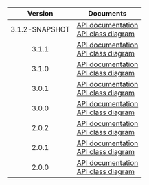 | Version | Documents |
|:---:|---|
| 3.1.2-SNAPSHOT | [API documentation](3.1.2-SNAPSHOT)<br>[API class diagram](3.1.2-SNAPSHOT/api_class_diagram.svg) |
| 3.1.1 | [API documentation](3.1.1)<br>[API class diagram](3.1.1/api_class_diagram.svg) |
| 3.1.0 | [API documentation](3.1.0)<br>[API class diagram](3.1.0/api_class_diagram.svg) |
| 3.0.1 | [API documentation](3.0.1)<br>[API class diagram](3.0.1/api_class_diagram.svg) |
| 3.0.0 | [API documentation](3.0.0)<br>[API class diagram](3.0.0/api_class_diagram.svg) |
| 2.0.2 | [API documentation](2.0.2)<br>[API class diagram](2.0.2/api_class_diagram.svg) |
| 2.0.1 | [API documentation](2.0.1)<br>[API class diagram](2.0.1/api_class_diagram.svg) |
| 2.0.0 | [API documentation](2.0.0)<br>[API class diagram](2.0.0/api_class_diagram.svg) |
